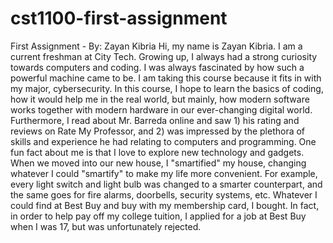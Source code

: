 # cst1100-first-assignment
First Assignment - By: Zayan Kibria
Hi, my name is Zayan Kibria. I am a current freshman at City Tech. Growing up, I always had a strong curiosity towards computers and coding. I was always fascinated by how such a powerful machine came to be. I am taking this course because it fits in with my major, cybersecurity. In this course, I hope to learn the basics of coding, how it would help me in the real world, but mainly, how modern software works together with modern hardware in our ever-changing digital world. Furthermore, I read about Mr. Barreda online and saw 1) his rating and reviews on Rate My Professor, and 2) was impressed by the plethora of skills and experience he had relating to computers and programming. One fun fact about me is that I love to explore new technology and gadgets. When we moved into our new house, I "smartified" my house, changing whatever I could "smartify" to make my life more convenient. For example, every light switch and light bulb was changed to a smarter counterpart, and the same goes for fire alarms, doorbells, security systems, etc. Whatever I could find at Best Buy and buy with my membership card, I bought. In fact, in order to help pay off my college tuition, I applied for a job at Best Buy when I was 17, but was unfortunately rejected. 
